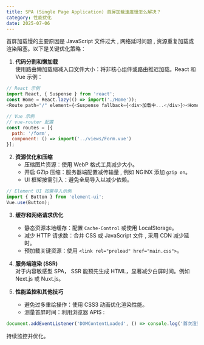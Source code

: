 ```yaml
---
title: SPA (Single Page Application) 首屏加载速度慢怎么解决？
category: 性能优化
date: 2025-07-06
---
```

首屏加载慢的主要原因是 JavaScript 文件过大 , 网络延时问题 , 资源重复加载或渲染阻塞。以下是关键优化策略：

1. **代码分割和懒加载**  
   使用路由懒加载缩减入口文件大小：将非核心组件或路由推迟加载。React 和 Vue 示例：  
```javascript
// React 示例
import React, { Suspense } from 'react';
const Home = React.lazy(() => import('./Home'));  
<Route path="/" element={<Suspense fallback={<div>加载中...</div>}><Home /></Suspense>} />  
```
```javascript
// Vue 示例
// vue-router 配置
const routes = [{  
  path: '/form',  
  component: () => import('../views/Form.vue')   
}];  
```

2. **资源优化和压缩**  
   - 压缩图片资源：使用 WebP 格式工具减少大小。  
   - 开启 GZip 压缩：服务器端配置减传输量 , 例如 NGINX 添加 `gzip on`。  
   - UI 框架按需引入：避免全局导入以减少依赖。  
```javascript
// Element UI 按需导入示例  
import { Button } from 'element-ui';  
Vue.use(Button);  
```

3. **缓存和网络请求优化**  
   - 静态资源本地缓存：配置 `Cache-Control` 或使用 LocalStorage。  
   - 减少 HTTP 请求数：合并 CSS 或 JavaScript 文件 , 采用 CDN 减少延时。  
   - 预加载关键资源：使用 `<link rel="preload" href="main.css">`。

4. **服务端渲染 (SSR)**  
   对于内容敏感型 SPA， SSR 能预先生成 HTML，显著减少白屏时间。例如 Next.js 或 Nuxt.js。  

5. **性能监控和其他技巧**  
   - 避免过多重绘操作：使用 CSS3 动画优化渲染性能。  
   - 测量首屏时间：利用浏览器 APIS :  
```javascript
document.addEventListener('DOMContentLoaded', () => console.log('首次渲染完成'));  
```  
   持续监控并优化。
